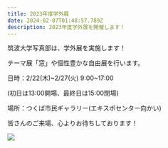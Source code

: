 ```yaml
---
title: 2023年度学外展
date: 2024-02-07T01:48:57.789Z
description: 2023年度学外展を開催します！
---
```

筑波大学写真部は、学外展を実施します！



テーマ展「窓」や個性豊かな自由展を行います。



日時：2/22(木)\~2/27(火) 9:00\~17:00

(初日は13:00開場、最終日は15:00閉場)

場所：つくば市民ギャラリー(エキスポセンター向かい)



皆さんのご来場、心よりお待ちしております！

![](/img/2024dm.jpeg)